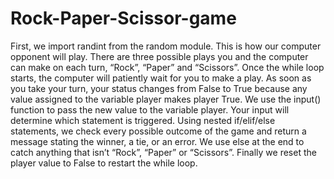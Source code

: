 # Rock-Paper-Scissor-game

First, we import randint  from the random module. This is how our computer opponent will play.
There are three possible plays you and the computer can make on each turn, “Rock”, “Paper” and “Scissors”.
Once the while loop starts, the computer will patiently wait for you to make a play. As soon as you take your turn, your status changes from False to True because any value assigned to the variable player makes player True. We use the input() function to pass the new value to the variable player. Your input will determine which statement is triggered.
Using nested if/elif/else statements, we check every possible outcome of the game and return a message stating the winner, a tie, or an error.
We use else at the end to catch anything that isn’t “Rock”, “Paper” or “Scissors”. Finally we reset the player value to False to restart the while loop.
